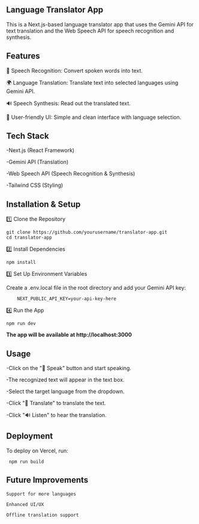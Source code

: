 ## Language Translator App

This is a Next.js-based language translator app that uses the Gemini API for text translation and the Web Speech API for speech recognition and synthesis.

## Features

🎤 Speech Recognition: Convert spoken words into text.

🌍 Language Translation: Translate text into selected languages using Gemini API.

🔊 Speech Synthesis: Read out the translated text.

🎨 User-friendly UI: Simple and clean interface with language selection.

## Tech Stack

  -Next.js (React Framework)
  
  -Gemini API (Translation)
  
  -Web Speech API (Speech Recognition & Synthesis)
  
  -Tailwind CSS (Styling)

## Installation & Setup

  1️⃣ Clone the Repository

  ```
  git clone https://github.com/yourusername/translator-app.git
  cd translator-app
  ```
  
  2️⃣ Install Dependencies

  ```
  npm install
  ```
  
  3️⃣ Set Up Environment Variables
  
  Create a .env.local file in the root directory and add your Gemini API key:

  ```
      NEXT_PUBLIC_API_KEY=your-api-key-here
  ```
  
  4️⃣ Run the App

  ```
  npm run dev
  ```

**The app will be available at http://localhost:3000**

## Usage

-Click on the "🎤 Speak" button and start speaking.

-The recognized text will appear in the text box.

-Select the target language from the dropdown.

-Click "🔁 Translate" to translate the text.

-Click "🔊 Listen" to hear the translation.


## Deployment

To deploy on Vercel, run:
  ```
   npm run build
  ```


## Future Improvements

    Support for more languages
    
    Enhanced UI/UX
    
    Offline translation support


